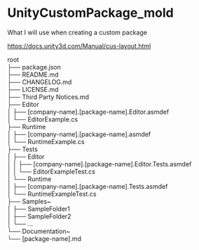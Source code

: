 # UnityCustomPackage_mold
What I will use when creating a custom package

https://docs.unity3d.com/Manual/cus-layout.html <br>

root<br>
  ├── package.json  
  ├── README.md  
  ├── CHANGELOG.md  
  ├── LICENSE.md  
  ├── Third Party Notices.md  
  ├── Editor  
  │    ├── [company-name].[package-name].Editor.asmdef  
  │    └── EditorExample.cs  
  ├── Runtime  
  │    ├── [company-name].[package-name].asmdef  
  │    └── RuntimeExample.cs  
  ├── Tests  
  │    ├── Editor  
  │    │    ├── [company-name].[package-name].Editor.Tests.asmdef  
  │    │    └── EditorExampleTest.cs  
  │    └── Runtime  
  │         ├── [company-name].[package-name].Tests.asmdef  
  │         └── RuntimeExampleTest.cs  
  ├── Samples~  
  │         ├── SampleFolder1  
  │         ├── SampleFolder2  
  │         └── ...  
  └── Documentation~  
        └── [package-name].md  
